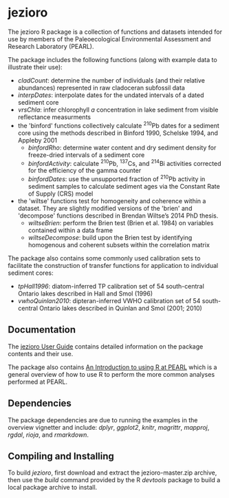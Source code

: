 # jezioro

The jezioro R package is a collection of functions and datasets intended for use by members of the Paleoecological Environmental Assessment and Research Laboratory (PEARL).

The package includes the following functions (along with example data to illustrate their use):
* *cladCount*: determine the number of individuals (and their relative abundances) represented in raw cladoceran subfossil data
* *interpDates*: interpolate dates for the undated intervals of a dated sediment core
* *vrsChla*: infer chlorophyll *a* concentration in lake sediment from visible reflectance measurments
* the 'binford' functions collectively calculate <sup>210</sup>Pb dates for a sediment core using the methods described in Binford 1990, Schelske 1994, and Appleby 2001
  * *binfordRho*: determine water content and dry sediment density for freeze-dried intervals of a sediment core
  * *binfordActivity*: calculate <sup>210</sup>Pb, <sup>137</sup>Cs, and <sup>214</sup>Bi activities corrected for the efficiency of the gamma counter
  * *binfordDates*: use the unsupported fraction of <sup>210</sup>Pb activity in sediment samples to calculate sediment ages via the Constant Rate of Supply (CRS) model 
* the 'wiltse' functions test for homogeneity and coherence within a dataset. They are slightly modified versions of the 'brien' and 'decompose' functions described in Brendan Wiltse’s 2014 PhD thesis.
  * *wiltseBrien*: perform the Brien test (Brien et al. 1984) on variables contained within a data frame
  * *wiltseDecompose*: build upon the Brien test by identifying homogenous and coherent subsets within the correlation matrix

The package also contains some commonly used calibration sets to facilitate the construction of transfer functions for application to individual sediment cores:
* *tpHall1996*: diatom-inferred TP calibration set of 54 south-central Ontario lakes described in Hall and Smol (1996)
* *vwhoQuinlan2010*: dipteran-inferred VWHO calibration set of 54 south-central Ontario lakes described in Quinlan and Smol (2001; 2010)


## Documentation
The [jezioro User Guide](https://shiggo.github.io/jezioro/vignettes/jezioroGuide.html) contains detailed information on the package contents and their use.

The package also contains [An Introduction to using R at PEARL](https://shiggo.github.io/jezioro/vignettes/RGuide.html) which is a general overview of how to use R to perform the more common analyses performed at PEARL.


## Dependencies
The package dependencies are due to running the examples in the overview vignetter and include: *dplyr*, *ggplot2*, *knitr*, *magrittr*, *mapproj*, *rgdal*, *rioja*, and *rmarkdown*.


## Compiling and Installing
To build *jezioro*, first download and extract the jezioro-master.zip archive, then use the *build* command provided by the R *devtools* package to build a local package archive to install.